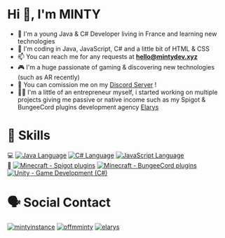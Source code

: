 <h1 align="left">Hi 👋, I'm MINTY</h1>

- 👋 I'm a young Java & C# Developer living in France and learning new technologies
- 🧠 I'm coding in Java, JavaScript, C# and a little bit of HTML & CSS
- 📫 You can reach me for any requests at **hello@mintydev.xyz**
- 🎮 I'm a huge passionate of gaming & discovering new technologies (such as AR recently)
- 🌟 You can comission me on my <a href="http://elarys.net/discord" target="blank">Discord Server</a> !
- 👨‍💼 I'm a little of an entrepreneur myself, i started working on multiple projects giving me passive or native income such as my Spigot & BungeeCord plugins development agency <a href="https://elarys.net">Elarys</a>

<h1 align="left">🧠 Skills</h1>
💻 <a href=""><img src="https://img.shields.io/badge/Java_Language-informational" alt="Java Language"></a>
<a href=""><img src="https://img.shields.io/badge/C%23_Language-informational" alt="C# Language"></a>
<a href=""><img src="https://img.shields.io/badge/JavaScript_Language-informational" alt="JavaScript Language"></a>
<br>
💾 <a href="https://elarys.net"><img src="https://img.shields.io/badge/Minecraft-Spigot_plugins-brightgreen?logo=java" alt="Minecraft - Spigot plugins"></a>
<a href="https://elarys.net"><img src="https://img.shields.io/badge/Minecraft-BungeeCord_plugins-brightgreen?logo=java" alt="Minecraft - BungeeCord plugins"></a>
<a href="https://unity.com/"><img src="https://img.shields.io/badge/Unity-Game_Development_(C%23)-brightgreen?logo=unity" alt="Unity - Game Development (C#)"></a>

<h1 align="left">🗣 Social Contact</h1>

<a href="https://twitter.com/mintyinstance" target="blank"><img src="https://img.shields.io/twitter/follow/mintyinstance?logo=twitter&style=for-the-badge" alt="mintyinstance" /></a>
<a href="https://twitter.com/offminty" target="blank"><img src="https://img.shields.io/twitter/follow/offminty?logo=twitter&style=for-the-badge" alt="offmminty" /></a>
<a href="https://twitter.com/elarysnet" target="blank"><img src="https://img.shields.io/twitter/follow/elarys?logo=twitter&style=for-the-badge" alt="elarys"/></a>

